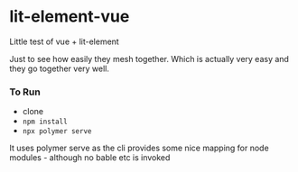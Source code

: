 # lit-element-vue
Little test of vue + lit-element

Just to see how easily they mesh together. Which is actually very easy and they go together very well.

### To Run

- clone
- `npm install`
- `npx polymer serve`

It uses polymer serve as the cli provides some nice mapping for node modules - although no bable etc is invoked
